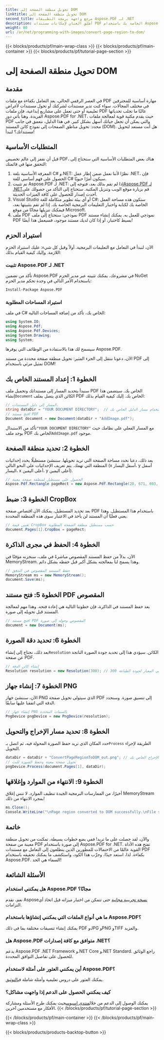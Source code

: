 ```yaml
---
title: تحويل منطقة الصفحة إلى DOM
linktitle: تحويل منطقة الصفحة إلى DOM
second_title: مرجع واجهة برمجة التطبيقات Aspose.PDF لـ .NET
description: أطلق العنان لإمكانات مستندات PDF الخاصة بك باستخدام Aspose.PDF لـ .NET. قم بتحويل مناطق من ملفات PDF إلى صور وعزز سير عملك.
weight: 80
url: /ar/net/programming-with-images/convert-page-region-to-dom/
---
```


{{< blocks/products/pf/main-wrap-class >}}
{{< blocks/products/pf/main-container >}}
{{< blocks/products/pf/tutorial-page-section >}}

# تحويل منطقة الصفحة إلى DOM

## مقدمة

في العصر الرقمي الحالي، يعد التعامل بكفاءة مع ملفات PDF مهارة أساسية للمحترفين في مختلف المجالات. سواء كنت تدير مستندات لشركتك أو تحول مستندات لأغراض تعليمية أو حتى تعمل على مشاريع إبداعية، فإن ملفات PDF غالبًا ما تجلب تحدياتها الفريدة. وهنا يأتي دور Aspose.PDF for .NET، حيث يقدم مكتبة قوية لمعالجة ملفات PDF والتي يمكن أن تجعل حياتك أسهل بشكل كبير. في هذا الدليل، نتعمق في جانب محدد: تحويل مناطق الصفحات إلى نموذج كائن المستند (DOM). هل أنت مستعد لتحويل مستنداتك؟ لنبدأ!

## المتطلبات الأساسية

قبل أن نقفز إلى عالم تخصيص PDF، هناك بعض المتطلبات الأساسية التي ستحتاج إلى التحقق منها في قائمتك:
1. المعرفة الأساسية بلغة C# و.NET: نظرًا لأننا نعمل ضمن إطار عمل .NET، فإن الحصول على فهم أساسي للغة C# سيكون أمرًا حيويًا.
2.  تم تثبيت Aspose.PDF لـ .NET: إذا لم تقم بذلك بعد، فتوجه إلى[Aspose.PDF لـ .NET](https://releases.aspose.com/pdf/net/)قم بزيارة موقع الويب وتنزيل المكتبة. ستحتاج إلى التأكد من حصولك على أحدث إصدار للحصول على كافة الميزات الحديثة.
3. Visual Studio أو أي بيئة تطوير متكاملة للغة C#: ستكون هذه مساحة العمل الخاصة بك لكتابة واختبار التعليمات البرمجية الخاصة بك. إذا لم تقم بتثبيتها بعد، فيمكنك تنزيلها مجانًا من موقع Microsoft.
4. ملف PDF نموذجي: ستحتاج إلى ملف PDF نموذجي للعمل به. يمكنك إنشاء مستند PDF بسيط كاختبار، أو إذا كان لديك مستند موجود، فسيعمل هذا أيضًا!

## استيراد الحزم

الآن، لنبدأ في التعامل مع التعليمات البرمجية. أولاً وقبل كل شيء: عليك استيراد الحزم اللازمة. وإليك كيفية القيام بذلك:

### تثبيت Aspose.PDF لـ .NET
تأكد من تضمين Aspose.PDF في مشروعك. يمكنك تثبيته عبر مدير الحزم NuGet باستخدام الأمر التالي في وحدة تحكم مدير الحزم:
```bash
Install-Package Aspose.PDF
```

### استيراد المساحات المطلوبة
في ملف C# الخاص بك، تأكد من إضافة المساحات التالية:
```csharp
using System.IO;
using Aspose.Pdf;
using Aspose.Pdf.Devices;
using System.Drawing;
using System;
```

سيسمح لك هذا بالاستفادة من الوظائف التي يوفرها Aspose.PDF.

الآن، دعونا ننتقل إلى الجزء المثير: تحويل منطقة صفحة محددة من مستند PDF إلى تمثيل مرئي باستخدام DOM!

## الخطوة 1: إعداد المستند الخاص بك
 سنبدأ بتحديد المسار إلى مستنداتك وتحميل ملف PDF الخاص بك. سيتضمن هذا إنشاء`Document` الكائن الذي يتصل بملف PDF الخاص بك. إليك كيفية القيام بذلك:

```csharp
// المسار إلى دليل المستندات.
string dataDir = "YOUR DOCUMENT DIRECTORY";  // قم بتحديث هذا باستخدام مسار الدليل الخاص بك
// افتح مستند PDF
Document document = new Document(dataDir + "AddImage.pdf");
```

 تأكد من الاستبدال`"YOUR DOCUMENT DIRECTORY"` مع المسار الفعلي على نظامك حيث يوجد ملف PDF الخاص بك`AddImage.pdf` موجود.

## الخطوة 2: تحديد منطقة الصفحة
بعد ذلك، دعنا نحدد مساحة الصفحة التي تريد تحويلها. سننشئ مستطيلًا يحدد إحداثيات المنطقة التي تهمك. يتم تعريف الإحداثيات على النحو التالي (x أسفل اليسار، y أسفل اليسار، x أعلى اليمين، y أعلى اليمين).

```csharp
// الحصول على مستطيل لمنطقة صفحة معينة
Aspose.Pdf.Rectangle pageRect = new Aspose.Pdf.Rectangle(20, 671, 693, 1125);
```

## الخطوة 3: ضبط CropBox
بعد تحديد المستطيل، يمكنك الآن اقتصاص صفحة PDF باستخدام هذا المستطيل. وهذا يعني فعليًا أن المستند لن يأخذ في الاعتبار سوى هذه المنطقة المحددة.

```csharp
// تعيين قيمة CropBox حسب مستطيل منطقة الصفحة المطلوبة
document.Pages[1].CropBox = pageRect;
```

## الخطوة 4: الحفظ في مجرى الذاكرة
الآن، بدلاً من حفظ المستند المقصوص مباشرةً في ملف، سنخزنه مؤقتًا في MemoryStream. وهذا يسمح لنا بمعالجته بشكل أكبر قبل حفظه بشكل دائم.

```csharp
// حفظ المستند المقصوص في التدفق
MemoryStream ms = new MemoryStream();
document.Save(ms);
```

## الخطوة 5: فتح مستند PDF المقصوص
بعد حفظ المستند في الذاكرة، فإن خطوتنا التالية هي إعادة فتحه. وهذا مهم لمعالجة المستند قبل تحويله إلى صورة.

```csharp
// افتح مستند PDF المقصوص وحوله إلى صورة
document = new Document(ms);
```

## الخطوة 6: تحديد دقة الصورة
بعد ذلك، نحتاج إلى إنشاء`Resolution` الكائن. سيؤدي هذا إلى تحديد جودة الصورة الناتجة عن صفحة PDF.

```csharp
// إنشاء كائن الدقة
Resolution resolution = new Resolution(300); // 300 نقطة في البوصة هي المعيار لجودة الطباعة
```

## الخطوة 7: إنشاء جهاز PNG
الآن، سننشئ جهاز PNG الذي سيتولى تحويل صفحة PDF إلى تنسيق صورة. وسنحدد الدقة التي اتفقنا عليها سابقًا.

```csharp
// إنشاء جهاز PNG بالسمات المحددة
PngDevice pngDevice = new PngDevice(resolution);
```

## الخطوة 8: تحديد مسار الإخراج والتحويل
حدد المكان الذي تريد حفظ الصورة المحولة فيه، ثم اتصل بـ`Process` الطريقة لإجراء التحويل.

```csharp
dataDir = dataDir + "ConvertPageRegionToDOM_out.png"; // حدد ملف الإخراج الخاص بك
// تحويل صفحة معينة وحفظ الصورة للبث
pngDevice.Process(document.Pages[1], dataDir);
```

## الخطوة 9: الانتهاء من الموارد وإغلاقها
أخيرًا، من الممارسات البرمجية الجيدة تنظيف الموارد. لا تنس إغلاق MemoryStream بمجرد الانتهاء من ذلك!

```csharp
ms.Close();
Console.WriteLine("\nPage region converted to DOM successfully.\nFile saved at " + dataDir);
```

## خاتمة

والآن، لقد حصلت على ما تريد! ففي بضع خطوات بسيطة، تمكنت من تحويل منطقة معينة من صفحة PDF إلى صورة باستخدام Aspose.PDF for .NET. تفتح هذه الأداة القوية عالمًا من الاحتمالات للمطورين الذين يتطلعون إلى التعامل مع مستندات PDF بكفاءة. لذا، استعد جيدًا، وجرِّب هذا الكود، واستكشف ما يمكنك تحقيقه باستخدام Aspose.PDF. السماء هي الحد!

## الأسئلة الشائعة

### هل يمكنني استخدام Aspose.PDF مجانًا؟  
 نعم، تقدم Aspose[نسخة تجريبية مجانية](https://releases.aspose.com/) حتى تتمكن من اختبار ميزاته قبل اتخاذ أي التزامات.

### ما هي أنواع الملفات التي يمكنني إنشاؤها باستخدام Aspose.PDF؟  
يمكنك إنشاء تنسيقات مختلفة بما في ذلك PDF وJPG وPNG وTIFF والمزيد. 

### هل Aspose.PDF متوافق مع كافة إصدارات .NET؟  
يدعم Aspose.PDF .NET Framework و.NET Core و.NET Standard. راجع الوثائق للحصول على تفاصيل التوافق المحددة.

### أين يمكنني العثور على أمثلة لاستخدام Aspose.PDF؟  
 يمكنك العثور على دروس تعليمية وأمثلة شاملة في[التوثيق](https://reference.aspose.com/pdf/net/).

### كيف يمكنني الحصول على الدعم إذا واجهت مشاكل؟  
 يمكنك الوصول إلى الدعم من خلال[منتدى اسبوس](https://forum.aspose.com/c/pdf/10)حيث يمكنك طرح الأسئلة ومشاركة الأفكار مع مستخدمين آخرين.
{{< /blocks/products/pf/tutorial-page-section >}}

{{< /blocks/products/pf/main-container >}}
{{< /blocks/products/pf/main-wrap-class >}}

{{< blocks/products/products-backtop-button >}}
